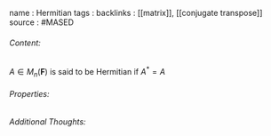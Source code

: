 name : Hermitian
tags : 
backlinks : [[matrix]], [[conjugate transpose]]
source : #MASED 

###### Content:
 $A \in M_{n}(\textbf{F})$ is said to be Hermitian if $A^* = A$

###### Properties:


###### Additional Thoughts:
